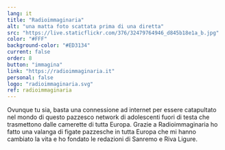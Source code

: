 ```yaml
---
lang: it
title: "Radioimmaginaria"
alt: "una matta foto scattata prima di una diretta"
src: "https://live.staticflickr.com/376/32479764946_d845b18e1a_b.jpg"
color: "#FFF"
background-color: "#ED3134"
current: false
order: 8
button: "immagina"
link: "https://radioimmaginaria.it"
personal: false
logo: "radioimmaginaria.svg"
ref: radioimmaginaria
---
```

Ovunque tu sia, basta una connessione ad internet per essere catapultato nel mondo di questo pazzesco network di adolescenti fuori di testa che trasmettono dalle camerette di tutta Europa. Grazie a Radioimmaginaria ho fatto una valanga di figate pazzesche in tutta Europa che mi hanno cambiato la vita e ho fondato le redazioni di Sanremo e Riva Ligure. 
